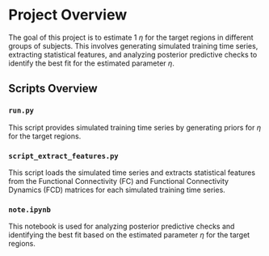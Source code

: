# Project Overview

The goal of this project is to estimate 1 $\eta$ for the target regions in different groups of subjects. This involves generating simulated training time series, extracting statistical features, and analyzing posterior predictive checks to identify the best fit for the estimated parameter $\eta$.

## Scripts Overview

### `run.py`
This script provides simulated training time series by generating priors for $\eta$ for the target regions.

### `script_extract_features.py`
This script loads the simulated time series and extracts statistical features from the Functional Connectivity (FC) and Functional Connectivity Dynamics (FCD) matrices for each simulated training time series.

### `note.ipynb`
This notebook is used for analyzing posterior predictive checks and identifying the best fit based on the estimated parameter $\eta$ for the target regions.